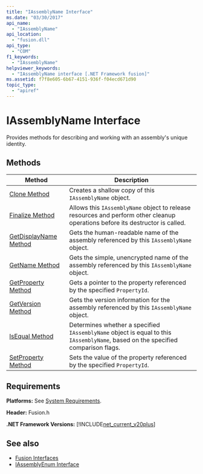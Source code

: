 ```yaml
---
title: "IAssemblyName Interface"
ms.date: "03/30/2017"
api_name: 
  - "IAssemblyName"
api_location: 
  - "fusion.dll"
api_type: 
  - "COM"
f1_keywords: 
  - "IAssemblyName"
helpviewer_keywords: 
  - "IAssemblyName interface [.NET Framework fusion]"
ms.assetid: f7f8e605-6b67-4151-936f-f04ecd671d90
topic_type: 
  - "apiref"
---
```

# IAssemblyName Interface
Provides methods for describing and working with an assembly's unique identity.  
  
## Methods  
  
|Method|Description|  
|------------|-----------------|  
|[Clone Method](iassemblyname-clone-method.md)|Creates a shallow copy of this `IAssemblyName` object.|  
|[Finalize Method](iassemblyname-finalize-method.md)|Allows this `IAssemblyName` object to release resources and perform other cleanup operations before its destructor is called.|  
|[GetDisplayName Method](iassemblyname-getdisplayname-method.md)|Gets the human-readable name of the assembly referenced by this `IAssemblyName` object.|  
|[GetName Method](iassemblyname-getname-method.md)|Gets the simple, unencrypted name of the assembly referenced by this `IAssemblyName` object.|  
|[GetProperty Method](iassemblyname-getproperty-method.md)|Gets a pointer to the property referenced by the specified `PropertyId`.|  
|[GetVersion Method](iassemblyname-getversion-method.md)|Gets the version information for the assembly referenced by this `IAssemblyName` object.|  
|[IsEqual Method](iassemblyname-isequal-method.md)|Determines whether a specified `IAssemblyName` object is equal to this `IAssemblyName`, based on the specified comparison flags.|  
|[SetProperty Method](iassemblyname-setproperty-method.md)|Sets the value of the property referenced by the specified `PropertyId`.|  
  
## Requirements  
 **Platforms:** See [System Requirements](../../get-started/system-requirements.md).  
  
 **Header:** Fusion.h  
  
 **.NET Framework Versions:** [!INCLUDE[net_current_v20plus](../../../../includes/net-current-v20plus-md.md)]  
  
## See also

- [Fusion Interfaces](fusion-interfaces.md)
- [IAssemblyEnum Interface](iassemblyenum-interface.md)
